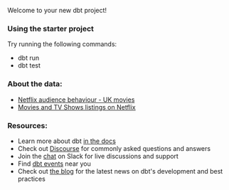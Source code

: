 Welcome to your new dbt project!

### Using the starter project

Try running the following commands:
- dbt run
- dbt test

### About the data:
- [Netflix audience behaviour - UK movies](https://www.kaggle.com/vodclickstream/netflix-audience-behaviour-uk-movies)
- [Movies and TV Shows listings on Netflix](https://www.kaggle.com/shivamb/netflix-shows)

### Resources:
- Learn more about dbt [in the docs](https://docs.getdbt.com/docs/introduction)
- Check out [Discourse](https://discourse.getdbt.com/) for commonly asked questions and answers
- Join the [chat](http://slack.getdbt.com/) on Slack for live discussions and support
- Find [dbt events](https://events.getdbt.com) near you
- Check out [the blog](https://blog.getdbt.com/) for the latest news on dbt's development and best practices
